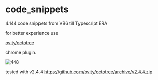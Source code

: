 # code_snippets
4.144 code snippets from VB6 till Typescript ERA


for better experience use 

[ovity/octotree](https://github.com/ovity/octotree)

chrome plugin.

![448](https://user-images.githubusercontent.com/3852762/66643406-2a024580-ec0e-11e9-8776-ff0491c8f37a.png)


tested with v2.4.4
https://github.com/ovity/octotree/archive/v2.4.4.zip
